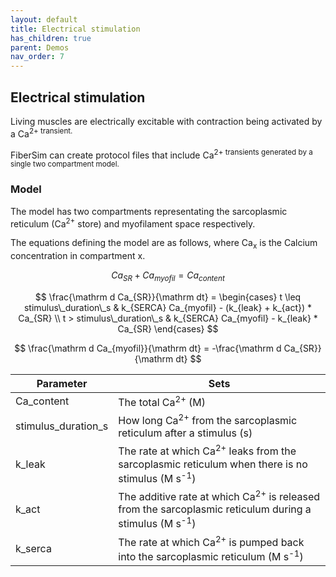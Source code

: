 ```yaml
---
layout: default
title: Electrical stimulation
has_children: true
parent: Demos
nav_order: 7
---
```


## Electrical stimulation

Living muscles are electrically excitable with contraction being activated by a Ca<sup>2+</sub> transient.

FiberSim can create protocol files that include Ca<sup>2+</sub> transients generated by a single two compartment model.

### Model

The model has two compartments representating the sarcoplasmic reticulum (Ca<sup>2+</sup> store) and myofilament space respectively.

The equations defining the model are as follows, where Ca<sub>x</sub> is the Calcium concentration in compartment x.

$$
Ca_{SR} + Ca_{myofil} = Ca_{content}
$$

$$
\frac{\mathrm d Ca_{SR}}{\mathrm dt} = 
\begin{cases}
t \leq stimulus\_duration\_s & k_{SERCA} Ca_{myofil} - (k_{leak} + k_{act}) * Ca_{SR} \\
t > stimulus\_duration\_s & k_{SERCA} Ca_{myofil} - k_{leak} * Ca_{SR}
\end{cases}
$$

$$
\frac{\mathrm d Ca_{myofil}}{\mathrm dt} = -\frac{\mathrm d Ca_{SR}}{\mathrm dt}
$$


| Parameter | Sets |
| ----| ---------|
|Ca_content | The total Ca<sup>2+</sup> (M) |
|stimulus_duration_s | How long Ca<sup>2+</sup> from the sarcoplasmic reticulum after a stimulus (s)|
|k_leak | The rate at which Ca<sup>2+</sup> leaks from the sarcoplasmic reticulum when there is no stimulus (M s<sup>-1</sup>)|
|k_act | The additive rate at which Ca<sup>2+</sup> is released from the sarcoplasmic reticulum during a stimulus (M s<sup>-1</sup>)|
|k_serca | The rate at which Ca<sup>2+</sup> is pumped back into the sarcoplasmic reticulum (M s<sup>-1</sup>)|

